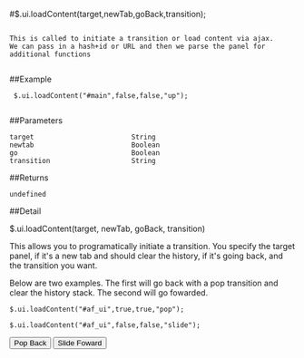 #$.ui.loadContent(target,newTab,goBack,transition);

```

This is called to initiate a transition or load content via ajax.
We can pass in a hash+id or URL and then we parse the panel for additional functions
 
```

##Example

```
 $.ui.loadContent("#main",false,false,"up");
 
```


##Parameters

```
target                        String
newtab                        Boolean
go                            Boolean
transition                    String

```

##Returns

```
undefined
```

##Detail

$.ui.loadContent(target, newTab, goBack, transition)

This allows you to programatically initiate a transition.  You specify the target panel, if it's a new tab and should clear the history, if it's going back, and the transition you want.

Below are two examples.  The first will go back with a pop transition and clear the history stack.  The second will go fowarded.


```
$.ui.loadContent("#af_ui",true,true,"pop");

$.ui.loadContent("#af_ui",false,false,"slide");
```


<input type="button" value="Pop Back" onclick='$.ui.loadContent("#af_ui",true,true,"pop");'>

<input type="button" value="Slide Foward" onclick='$.ui.loadContent("#af_ui",false,false,"slide");'>